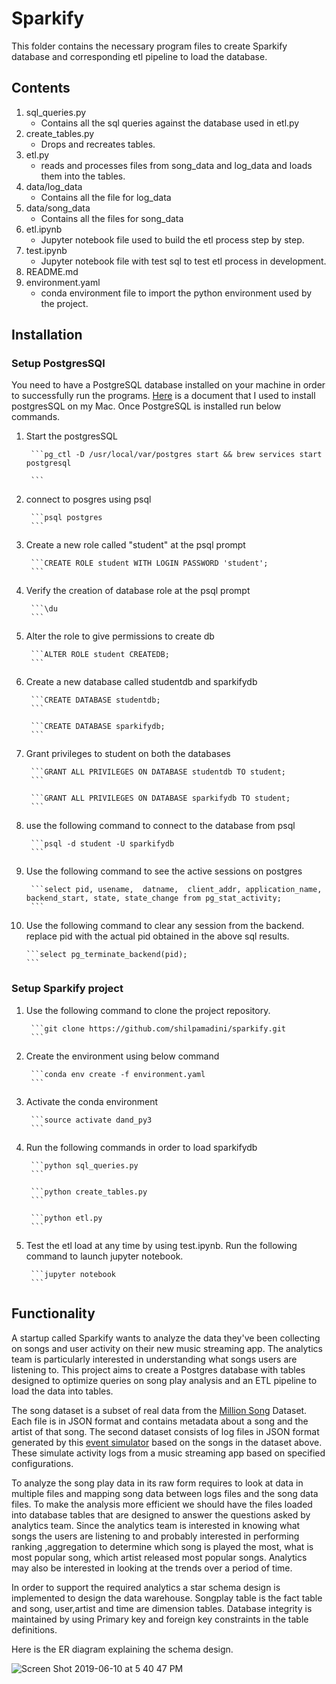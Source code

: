 # Sparkify

This folder contains the necessary program files to create Sparkify database and
corresponding etl pipeline to load the database.

## Contents

1. sql_queries.py
    * Contains all the sql queries against the database used in etl.py
2. create_tables.py
    * Drops and recreates tables.
3. etl.py
    * reads and processes files from song_data and log_data and
      loads them into the tables.
4. data/log_data
    * Contains all the file for log_data
5. data/song_data
    * Contains all the files for song_data
5. etl.ipynb
    * Jupyter notebook file used to build the etl process step by step.
6. test.ipynb
    * Jupyter notebook file with test sql to test etl process in development.
5. README.md
6. environment.yaml
    * conda environment file to import the python environment used by the project.


## Installation

### Setup PostgresSQl

You need to have a PostgreSQL database installed on your machine in
order to successfully run the programs. [Here](https://www.codementor.io/engineerapart/getting-started-with-postgresql-on-mac-osx-are8jcopb) is a document that I used to install postgresSQL on my Mac.
Once PostgreSQL is installed run below  commands.
1. Start the postgresSQL

        ```pg_ctl -D /usr/local/var/postgres start && brew services start postgresql

        ```
2. connect to posgres using psql

        ```psql postgres
        ```
3. Create a new role called "student" at the psql prompt

        ```CREATE ROLE student WITH LOGIN PASSWORD 'student';
        ```

4. Verify the creation of database role at the psql prompt

        ```\du
        ```

5. Alter the role to give permissions to create db

        ```ALTER ROLE student CREATEDB;
        ```

6. Create a new database called studentdb and sparkifydb

        ```CREATE DATABASE studentdb;
        ```

        ```CREATE DATABASE sparkifydb;
        ```

7. Grant privileges to student on both the databases

        ```GRANT ALL PRIVILEGES ON DATABASE studentdb TO student;
        ```

        ```GRANT ALL PRIVILEGES ON DATABASE sparkifydb TO student;
        ```

8. use the following command to connect to the database from psql

        ```psql -d student -U sparkifydb
        ```

9. Use the following command to see the active sessions on postgres

        ```select pid, usename,  datname,  client_addr, application_name, backend_start, state, state_change from pg_stat_activity;
        ```

10. Use the following command to clear any session from the backend. replace
    pid with the actual pid obtained in the above sql results.

        ```select pg_terminate_backend(pid);
        ```

### Setup  Sparkify project

1. Use the following command to clone the project repository.

        ```git clone https://github.com/shilpamadini/sparkify.git
        ```

2. Create the environment using below command

        ```conda env create -f environment.yaml
        ```

3. Activate the conda environment

        ```source activate dand_py3
        ```

4. Run the following commands in order to load sparkifydb

        ```python sql_queries.py
        ```

        ```python create_tables.py
        ```

        ```python etl.py
        ```

5. Test the etl load at any time by using test.ipynb. Run the following command to launch jupyter notebook.

        ```jupyter notebook
        ```

## Functionality

A startup called Sparkify wants to analyze the data they've been collecting on
songs and user activity on their new music streaming app. The analytics team is particularly interested in understanding what songs users are listening to.
This project aims to create a Postgres database with tables designed to optimize
queries on song play analysis and an ETL pipeline to load the data into tables.

The song dataset is a subset of real data from the [Million Song](http://millionsongdataset.com) Dataset. Each file is in JSON format and contains metadata about a song and the artist of that song. The second dataset consists of log files in JSON format generated by this [event simulator](https://github.com/Interana/eventsim) based on the songs in the dataset above. These simulate activity logs from a music streaming app based on specified configurations.

To analyze the song play data in its raw form requires to look at data in multiple files and mapping song data between logs files and the song data files. To make the analysis more efficient we should have the files loaded into database tables that are designed to answer the questions asked by analytics team. Since the analytics team is interested in knowing what songs the users are listening to and probably interested in performing ranking ,aggregation to determine which song is played the most, what is most popular song, which artist released most popular songs. Analytics may also be interested in looking at the trends over a period of time.

In order to support the required analytics a star schema design is implemented to design the data warehouse. Songplay table is the fact table and song, user,artist and time are dimension tables. Database integrity is maintained by using Primary key and foreign key constraints in the table definitions.

Here is the ER diagram explaining the schema design.

![Screen Shot 2019-06-10 at 5 40 47 PM](https://user-images.githubusercontent.com/16230330/59241519-d844a280-8bbc-11e9-894e-0dca550dc6ca.png)

